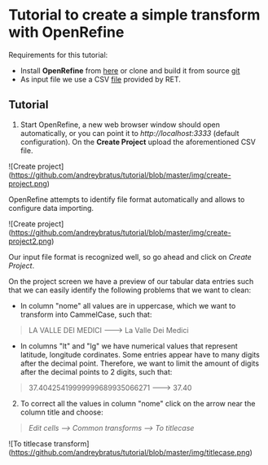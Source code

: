 Tutorial to create a simple transform with OpenRefine
=====================================================

Requirements for this tutorial:

* Install **OpenRefine** from [here](http://openrefine.org) or clone and build it from source [git](https://github.com/OpenRefine/OpenRefine.git)
* As input file we use a CSV [file](http://dati.toscana.it/dataset/ceb33e9c-7c80-478a-a3be-2f3700a64906/resource/5e8ec560-cbe6-4630-b191-e274218c183c/download/strutturericettive20141012.csv) provided by RET.

Tutorial
---------
1. Start OpenRefine, a new web browser window should open automatically, or you can point it to *http://localhost:3333* (default configuration). On the **Create Project** upload the aforementioned CSV file.

![Create project]
(https://github.com/andreybratus/tutorial/blob/master/img/create-project.png)

OpenRefine attempts to identify file format automatically and allows to configure data importing.

![Create project]
(https://github.com/andreybratus/tutorial/blob/master/img/create-project2.png)

Our input file format is recognized well, so go ahead and click on *Create Project*.

On the project screen we have a preview of our tabular data entries such that we can easily identify the following problems that we want to clean:

* In column "nome" all values are in uppercase, which we want to transform into CammelCase, such that:
> LA VALLE DEI MEDICI ---> La Valle Dei Medici

* In columns "lt" and "lg" we have numerical values that represent latitude, longitude cordinates. Some entries appear have to many digits after the decimal point. Therefore, we want to limit the amount of digits after the decimal points to 2 digits, such that:
> 37.40425419999999689935066271 ---> 37.40

2. To correct all the values in column "nome" click on the arrow near the column title and choose:
> *Edit cells --> Common transforms --> To titlecase*

![To titlecase transform]
(https://github.com/andreybratus/tutorial/blob/master/img/titlecase.png)
